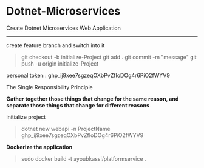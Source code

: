 # Dotnet-Microservices
Create Dotnet Microservices Web Application

---
create feature branch and switch into it

> git checkout -b initialize-Project
> git add .
> git commit -m "message"
> git push -u origin initialize-Project

personal token : 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


The Single Responsibility Principle

**Gather together those things that change for the same reason, and separate those things that change for different reasons**

initialize project

> dotnet new webapi -n ProjectName
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



**Dockerize the application**

>sudo docker build -t ayoubkassi/platformservice .
